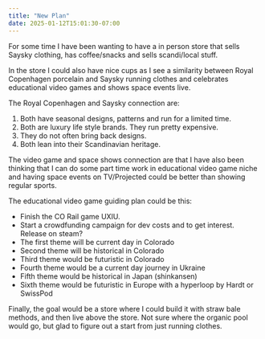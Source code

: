 ```yaml
---
title: "New Plan"
date: 2025-01-12T15:01:30-07:00
---
```

For some time I have been wanting to have a in person store that sells Saysky clothing, has coffee/snacks and sells scandi/local stuff.

In the store I could also have nice cups as I see a similarity between Royal Copenhagen porcelain and Saysky running clothes and celebrates educational video games and shows space events live.

The Royal Copenhagen and Saysky connection are:

1. Both have seasonal designs, patterns and run for a limited time.
2. Both are luxury life style brands. They run pretty expensive. 
3. They do not often bring back designs.
4. Both lean into their Scandinavian heritage. 

The video game and space shows connection are that I have also been thinking that I can do some part time work in educational video game niche and having space events on TV/Projected could be better than showing regular sports. 

The educational video game guiding plan could be this: 

- Finish the CO Rail game UXIU. 
- Start a crowdfunding campaign for dev costs and to get interest. Release on steam?
- The first theme will be current day in Colorado
- Second theme will be historical in Colorado
- Third theme would be futuristic in Colorado
- Fourth theme would be a current day journey in Ukraine  
- Fifth theme would be historical in Japan (shinkansen)
- Sixth theme would be futuristic in Europe with a hyperloop by Hardt or SwissPod

Finally, the goal would be a store where I could build it with straw bale methods, and then live above the store. Not sure where the organic pool would go, but glad to figure out a start from just running clothes. 



